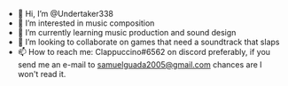 - 👋 Hi, I’m @Undertaker338
- 👀 I’m interested in music composition
- 🌱 I’m currently learning music production and sound design
- 💞️ I’m looking to collaborate on games that need a soundtrack that slaps
- 📫 How to reach me: Clappuccino#6562 on discord preferably, if you send me an e-mail to samuelguada2005@gmail.com chances are I won't read it.

<!---
Undertaker338/Undertaker338 is a ✨ special ✨ repository because its `README.md` (this file) appears on your GitHub profile.
You can click the Preview link to take a look at your changes.
--->
